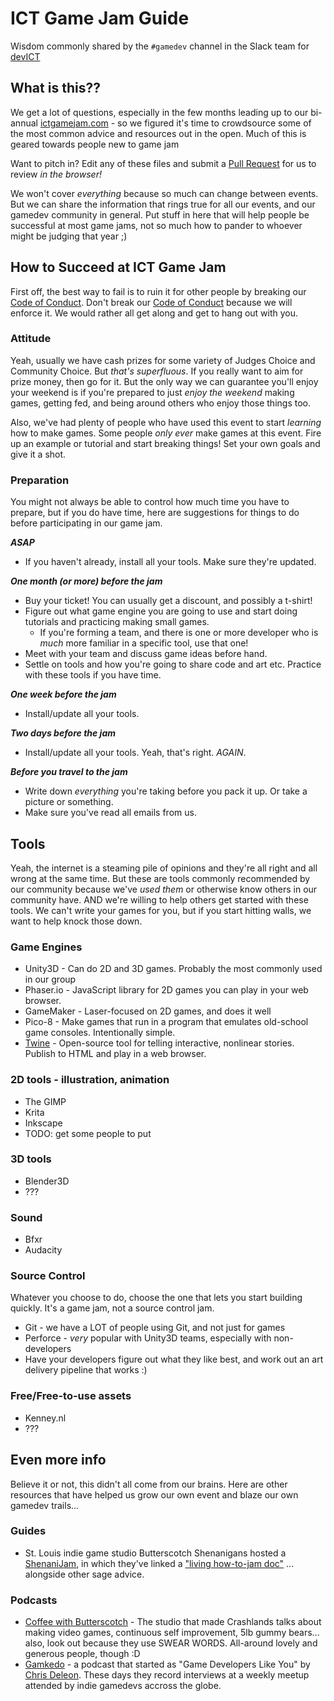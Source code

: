 # ICT Game Jam Guide
Wisdom commonly shared by the `#gamedev` channel in the Slack team for [devICT](http://devict.org/)

## What is this??
We get a lot of questions, especially in the few months leading up to our bi-annual [ictgamejam.com](http://ictgamejam.com/) - so we figured it's time to crowdsource some of the most common advice and resources out in the open.  Much of this is geared towards people new to game jam

Want to pitch in? Edit any of these files and submit a [Pull Request](https://github.com/devict/ictgamejam-guide/pulls) for us to review _in the browser!_ 

We won't cover _everything_ because so much can change between events.  But we can share the information that rings true for all our events, and our gamedev community in general.  Put stuff in here that will help people be successful at most game jams, not so much how to pander to whoever might be judging that year ;)

## How to Succeed at ICT Game Jam
First off, the best way to fail is to ruin it for other people by breaking our [Code of Conduct](http://devict.org/conduct/).  Don't break our [Code of Conduct](http://devict.org/conduct/) because we will enforce it.  We would rather all get along and get to hang out with you.

### Attitude
Yeah, usually we have cash prizes for some variety of Judges Choice and Community Choice.  But _that's superfluous_.  If you really want to aim for prize money, then go for it.  But the only way we can guarantee you'll enjoy your weekend is if you're prepared to just _enjoy the weekend_ making games, getting fed, and being around others who enjoy those things too.

Also, we've had plenty of people who have used this event to start _learning_ how to make games.  Some people _only ever_ make games at this event.  Fire up an example or tutorial and start breaking things!  Set your own goals and give it a shot.

### Preparation
You might not always be able to control how much time you have to prepare, but if you do have time, here are suggestions for things to do before participating in our game jam.

***ASAP***
* If you haven't already, install all your tools.  Make sure they're updated.

***One month (or more) before the jam***
* Buy your ticket!  You can usually get a discount, and possibly a t-shirt!
* Figure out what game engine you are going to use and start doing tutorials and practicing making small games.
  * If you're forming a team, and there is one or more developer who is _much_ more familiar in a specific tool, use that one!
* Meet with your team and discuss game ideas before hand.
* Settle on tools and how you're going to share code and art etc.  Practice with these tools if you have time.

***One week before the jam***
* Install/update all your tools.

***Two days before the jam***
* Install/update all your tools.  Yeah, that's right.  _AGAIN_.

***Before you travel to the jam***
* Write down _everything_ you're taking before you pack it up.  Or take a picture or something.
* Make sure you've read all emails from us.

## Tools
Yeah, the internet is a steaming pile of opinions and they're all right and all wrong at the same time.  But these are tools commonly recommended by our community because we've _used them_ or otherwise know others in our community have.  AND we're willing to help others get started with these tools.  We can't write your games for you, but if you start hitting walls, we want to help knock those down.

### Game Engines
* Unity3D - Can do 2D and 3D games.  Probably the most commonly used in our group
* Phaser.io - JavaScript library for 2D games you can play in your web browser.  
* GameMaker - Laser-focused on 2D games, and does it well
* Pico-8 - Make games that run in a program that emulates old-school game consoles.  Intentionally simple.
* [Twine](http://twinery.org/) - Open-source tool for telling interactive, nonlinear stories.  Publish to HTML and play in a web browser.

### 2D tools - illustration, animation
* The GIMP
* Krita
* Inkscape
* TODO: get some people to put 

### 3D tools
* Blender3D
* ???

### Sound
* Bfxr
* Audacity

### Source Control
Whatever you choose to do, choose the one that lets you start building quickly.  It's a game jam, not a source control jam.
* Git - we have a LOT of people using Git, and not just for games
* Perforce - _very_ popular with Unity3D teams, especially with non-developers
* Have your developers figure out what they like best, and work out an art delivery pipeline that works :)

### Free/Free-to-use assets
* Kenney.nl
* ???

## Even more info
Believe it or not, this didn't all come from our brains.  Here are other resources that have helped us grow our own event and blaze our own gamedev trails...

### Guides
* St. Louis indie game studio Butterscotch Shenanigans hosted a [ShenaniJam](https://itch.io/jam/bscotch100), in which they've linked a ["living how-to-jam doc"](https://docs.google.com/document/d/1TyfszIh4Hx6U5R60xoLlIbjQ2yc6yurPdQ7IEbwmS3E/edit?usp=sharing) ... alongside other sage advice.

### Podcasts
* [Coffee with Butterscotch](https://www.bscotch.net/podcast/) - The studio that made Crashlands talks about making video games, continuous self improvement, 5lb gummy bears... also, look out because they use SWEAR WORDS.  All-around lovely and generous people, though :D
* [Gamkedo](http://gamkedo.community/) - a podcast that started as "Game Developers Like You" by [Chris Deleon](https://twitter.com/ChrisDeLeon).  These days they record interviews at a weekly meetup attended by indie gamedevs accross the globe.
